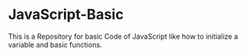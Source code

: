 # JavaScript-Basic
This is a Repository for basic Code of JavaScript like how to initialize a variable and basic functions.
